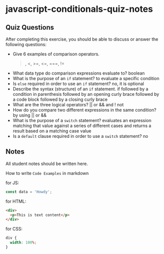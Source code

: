 # javascript-conditionals-quiz-notes

## Quiz Questions

After completing this exercise, you should be able to discuss or answer the following questions:

- Give 6 examples of comparison operators.
  > , <, >=, <=, ===, !=
- What data type do comparison expressions evaluate to?
  boolean
- What is the purpose of an `if` statement?
  to evaluate a specific condition
- Is `else` required in order to use an `if` statement?
  no, it is optional
- Describe the syntax (structure) of an `if` statement.
  if followed by a condition in parenthesis followed by an opening curly brace followed by a code block followed by a closing curly brace
- What are the three logical operators?
  || or && and ! not
- How do you compare two different expressions in the same condition?
  by using || or &&
- What is the purpose of a `switch` statement?
  evaluates an expression matching that value against a series of different cases and returns a result based on a matching case value
- Is a `default` clause required in order to use a `switch` statement?
  no

## Notes

All student notes should be written here.

How to write `Code Examples` in markdown

for JS:

```javascript
const data = 'Howdy';
```

for HTML:

```html
<div>
  <p>This is text content</p>
</div>
```

for CSS:

```css
div {
  width: 100%;
}
```
